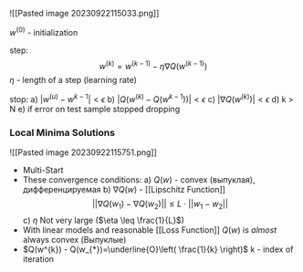 
![[Pasted image 20230922115033.png]]

$w^{(0)}$ - initialization 

step: 
$$
w^{(k)} = w^{(k-1)}-\eta \nabla Q(w^{(k-1)})
$$
$\eta$ - length of a step (learning rate)

stop:
	a) $|w^{(u)}-w^{k-1}| < \epsilon$
	b) $|Q(w^{(k)}-Q(w^{k-1}))|< \epsilon$
	c) $|\nabla Q(w^{(k)})|< \epsilon$
	d) k > N
	e) if error on test sample stopped dropping

### Local Minima Solutions
![[Pasted image 20230922115751.png]]

- Multi-Start
- These convergence conditions:
	a) $Q(w)$ - convex (выпуклая), дифференцируемая
	b) $\nabla Q(w)$ - [[Lipschitz Function]]
		$$
||\nabla Q(w_{1})-\nabla Q(w_{2})|| \leq L \cdot | | w_{1}-w_{2}| |
$$
	c) $\eta$ Not very large ($\eta \leq \frac{1}{L}$)
- With linear models and reasonable [[Loss Function]] $Q(w)$ is *almost* always convex (Выпуклые)
- $Q(w^{k}) - Q(w_{*})=\underline{O}\left( \frac{1}{k} \right)$ 
	k - index of iteration